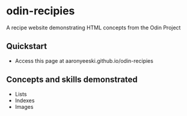 # odin-recipies
A recipe website demonstrating HTML concepts from the Odin Project

## Quickstart
- Access this page at aaronyeeski.github.io/odin-recipies

## Concepts and skills demonstrated
- Lists
- Indexes
- Images

